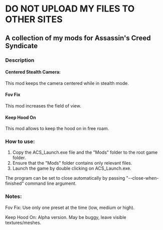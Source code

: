 # DO NOT UPLOAD MY FILES TO OTHER SITES

## A collection of my mods for Assassin's Creed Syndicate

### Description

#### Centered Stealth Camera:
This mod keeps the camera centered while in stealth mode.

#### Fov Fix
This mod increases the field of view. 

#### Keep Hood On
This mod allows to keep the hood on in free roam. 

### How to use:

1. Copy the ACS_Launch.exe file and the "Mods" folder to the root game folder.
2. Ensure that the "Mods" folder contains only relevant files.
3. Launch the game by double clicking on ACS_Launch.exe.

The program can be set to close automatically by passing "--close-when-finished" command line argument.

### Notes:

Fov Fix: Use only one preset at the time (low, medium or high).

Keep Hood On: Alpha version. May be buggy, leave visible textures/meshes.
